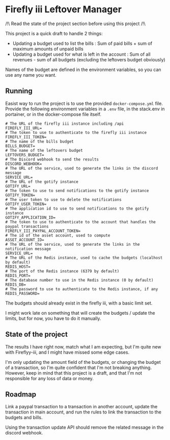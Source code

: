 # Firefly iii Leftover Manager

/!\ Read the state of the project section before using this project /!\

This project is a quick draft to handle 2 things:

- Updating a budget used to list the bills : Sum of paid bills + sum of maximum amounts of unpaid bills
- Updating a budget used for what is left in the account : Sum of all revenues - sum of all budgets (excluding the leftovers budget obviously)

Names of the budget are defined in the environment variables, so you can use any name you want.

## Running

Easist way to run the project is to use the provided `docker-compose.yml` file.
Provide the following environment variables in a `.env` file, in the stack.env in portainer, or in the docker-compose file itself.

```shell
# The URL of the firefly iii instance including /api
FIREFLY_III_URL=
# The token to use to authenticate to the firefly iii instance
FIREFLY_III_TOKEN=
# The name of the bills budget
BILLS_BUDGET=
# The name of the leftovers budget
LEFTOVERS_BUDGET=
# The Discord webhook to send the results
DISCORD_WEBHOOK=
# The URL of the service, used to generate the links in the discord message
SERVICE_URL=
# The URL of the gotify instance
GOTIFY_URL=
# The token to use to send notifications to the gotify instance
GOTIFY_TOKEN=
# The user token to use to delete the notifications
GOTIFY_USER_TOKEN=
# The application id to use to send notifications to the gotify instance
GOTIFY_APPLICATION_ID=
# The token to use to authenticate to the account that handles the paypal transactions
FIREFLY_III_PAYPAL_ACCOUNT_TOKEN=
# The id of the asset account, used to compute
ASSET_ACCOUNT_ID=
# The URL of the service, used to generate the links in the notification message
SERVICE_URL=
# The URL of the Redis instance, used to cache the budgets (localhost by default)
REDIS_HOST=
# The port of the Redis instance (6379 by default)
REDIS_PORT=
# The database number to use in the Redis instance (0 by default)
REDIS_DB=
# The password to use to authenticate to the Redis instance, if any
REDIS_PASSWORD=
```

The budgets should already exist in the firefly iii, with a basic limit set.

I might work late on something that will create the budgets / update the limits, but for now, you have to do it manually.

## State of the project

The results I have right now, match what I am expecting, but I'm quite new with Fireflyy-iii, and I might have missed some edge cases.

I'm only updating the amount field of the budgets, or changing the budget of a transaction, so I'm quite confident that I'm not breaking anything.
However, keep in mind that this project is a draft, and that I'm not responsible for any loss of data or money.

## Roadmap

Link a paypal transaction to a transaction in another account, update the transaction in main account, and run the rules to link the transaction to the budgets and bills.

Using the transaction update API should remove the related message in the discord webhook.
